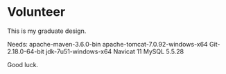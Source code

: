 # Volunteer
This is my graduate design.

Needs:
	apache-maven-3.6.0-bin
	apache-tomcat-7.0.92-windows-x64
	Git-2.18.0-64-bit
	jdk-7u51-windows-x64
	Navicat 11
	MySQL 5.5.28

Good luck.
